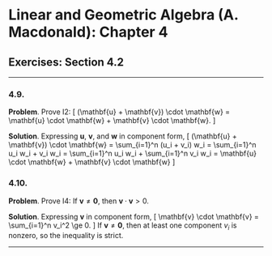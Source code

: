 Linear and Geometric Algebra (A. Macdonald): Chapter 4
======================================================

## Exercises: Section 4.2

-------------------------------------------------------------------------------

### 4.9.

__Problem__. Prove I2:
\[
(\mathbf{u} + \mathbf{v}) \cdot \mathbf{w}
= \mathbf{u} \cdot \mathbf{w} + \mathbf{v} \cdot \mathbf{w}.
\]

__Solution__. Expressing $\mathbf{u}$, $\mathbf{v}$, and $\mathbf{w}$ in
component form,
\[
(\mathbf{u} + \mathbf{v}) \cdot \mathbf{w}
= \sum_{i=1}^n (u_i + v_i) w_i
= \sum_{i=1}^n u_i w_i + v_i w_i
= \sum_{i=1}^n u_i w_i + \sum_{i=1}^n v_i w_i
= \mathbf{u} \cdot \mathbf{w} + \mathbf{v} \cdot \mathbf{w}
\]

### 4.10.

__Problem__. Prove I4: If $\mathbf{v} \ne \mathbf{0}$, then
$\mathbf{v} \cdot \mathbf{v} > 0$.

__Solution__. Expressing $\mathbf{v}$ in component form,
\[
\mathbf{v} \cdot \mathbf{v} = \sum_{i=1}^n v_i^2 \ge 0.
\]
If $\mathbf{v} \ne \mathbf{0}$, then at least one component $v_i$ is
nonzero, so the inequality is strict.

-------------------------------------------------------------------------------
